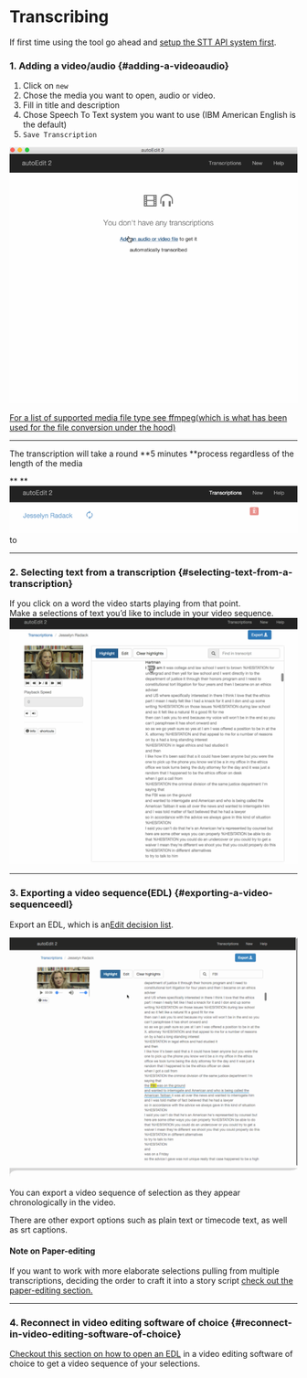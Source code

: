 # Transcribing

If first time using the tool go ahead and [setup the STT API system first](/setup-stt-apis.md).

### 1. Adding a video/audio {#adding-a-videoaudio}

1. Click on `new`
2. Chose the media you want to open, audio or video.
3. Fill in title and description
4. Chose Speech To Text system you want to use \(IBM American English is the default\)
5. `Save Transcription`

![](/assets/1_getting_started.gif)

[For a list of supported media file type see ffmpeg\(which is what has been used for the file conversion under the hood\)](https://ffmpeg.org/general.html#Supported-File-Formats_002c-Codecs-or-Features)

---

The transcription will take a round **5 minutes **process regardless of the length of the media

** **![](/assets/2_processing_transcription.gif)to

---

### 2. Selecting text from a transcription {#selecting-text-from-a-transcription}

If you click on a word the video starts playing from that point.  
Make a selections of text you’d like to include in your video sequence.  
![](/assets/3_transcription_2.gif "Transcription")







---

### 3. Exporting a video sequence\(EDL\) {#exporting-a-video-sequenceedl}

Export an EDL, which is an[Edit decision list](https://en.wikipedia.org/wiki/Edit_decision_list).

![](/assets/4_export.gif "Transcription")

You can export a video sequence of selection as they appear chronologically in the video.

There are other export options such as plain text or timecode text, as well as srt captions.

#### Note on Paper-editing

If you want to work with more elaborate selections pulling from multiple transcriptions, deciding the order to craft it into a story script [check out the paper-editing section.](/paperediting.md)

---

### 4. Reconnect in video editing software of choice {#reconnect-in-video-editing-software-of-choice}

[Checkout this section on how to open an EDL](/opening-edl-in-video-editing-software.md) in a video editing software of choice to get a video sequence of your selections.

